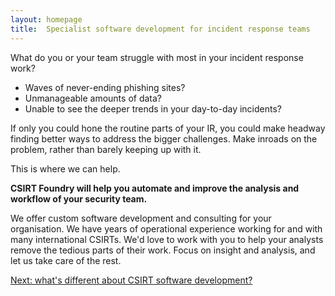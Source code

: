 ```yaml
---
layout: homepage
title:  Specialist software development for incident response teams
---
```


What do you or your team struggle with most in your incident response work? 

* Waves of never-ending phishing sites?
* Unmanageable amounts of data?
* Unable to see the deeper trends in your day-to-day incidents?

If only you could hone the routine parts of your IR, you could make headway finding better ways to address the bigger challenges. Make inroads on the problem, rather than barely keeping up with it.

This is where we can help.

**CSIRT Foundry will help you automate and improve the analysis and 
workflow of your security team.**

We offer custom software development and consulting for your organisation. We have years of operational experience working for and with many international CSIRTs.  We'd love to work with you to help your analysts remove the tedious parts of their work.  Focus on insight and analysis, and let us take care of the rest.

<p><a href="/challenges/">Next: what's different about CSIRT software development?</a></p>
